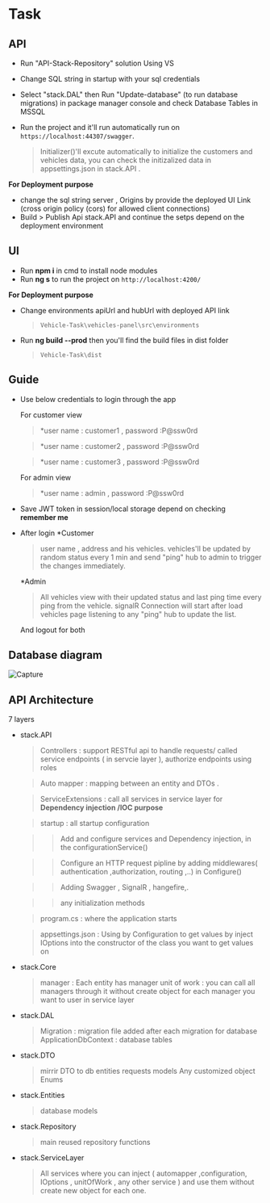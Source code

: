 # Task

## API

 * Run "API-Stack-Repository" solution Using VS 
 * Change SQL string in startup with your sql credentials
 * Select "stack.DAL" then Run "Update-database" (to run database migrations) in package manager console and check Database Tables in MSSQL
 * Run the project and it'll run automatically run on `https://localhost:44307/swagger`.
 
   > Initializer()'ll excute automatically to initialize the customers and vehicles data, 
   > you can check the initizalized data in appsettings.json in stack.API .

 **For Deployment purpose**
 * change the sql string server , Origins by provide the deployed UI Link (cross origin policy (cors) for allowed client connections)
 * Build > Publish Api stack.API and continue the setps depend on the deployment environment

## UI 

* Run  **npm i**  in cmd to install node modules
* Run  **ng s**  to run the project on `http://localhost:4200/`

**For Deployment purpose**
 * Change environments apiUrl and hubUrl with deployed API link 
   
   > `Vehicle-Task\vehicles-panel\src\environments`
* Run  **ng build --prod** then you'll find the build files in dist folder
   
   >`Vehicle-Task\dist` 

## Guide 

* Use below credentials to login through the app
    
  For customer view
   > *user name : customer1 , password :P@ssw0rd

   > *user name : customer2 , password :P@ssw0rd
   
   > *user name : customer3 , password :P@ssw0rd
   
  For admin view
    > *user name : admin , password :P@ssw0rd

* Save JWT token in session/local storage depend on checking  **remember me** 
* After login 
   *Customer
    
    > user name , address and his vehicles.
    > vehicles'll be updated by random status every 1 min and send "ping" hub to admin to trigger the changes immediately.
   
   *Admin
   
    > All vehicles view with their updated status and last ping time every ping from the vehicle.
    > signalR Connection will start after load vehicles page listening to any "ping" hub to update the list.
   
   And logout for both
     
    
## Database diagram 
   
![Capture](https://user-images.githubusercontent.com/71011105/142763301-a012edfc-d165-4731-ba66-04b73d0b9431.PNG)


## API 	Architecture 
   7 layers
 * stack.API
 
   > Controllers : support RESTful api to handle requests/ called service endpoints ( in servcie layer ), authorize endpoints using roles 
   
   > Auto mapper :  mapping between an entity and DTOs . 
   
   > ServiceExtensions : call all services in service layer for **Dependency injection /IOC purpose**
   
   > startup : all startup configuration 
  
      >> Add and configure services and Dependency injection, in the configurationService()
           
      >> Configure an HTTP request pipline by adding middlewares( authentication ,authorization, routing ,..) in Configure()
           
      >> Adding Swagger , SignalR , hangefire,.
           
      >> any initialization methods
           
    > program.cs : where the application starts
    
    > appsettings.json : Using by Configuration to get values by inject IOptions<T> into the constructor of the class you want to get values on

 * stack.Core
      
    > manager : Each entity has manager
    > unit of work : you can call all managers through it without create object for each manager you want to user in service layer
 
 * stack.DAL
     
    > Migration : migration file added after each migration for database
    > ApplicationDbContext : database tables
 
  * stack.DTO
    
    > mirrir DTO to db entities 
    > requests models
    > Any customized object
    > Enums
 
 * stack.Entities
   
    > database models
 
 * stack.Repository
   
    > main reused repository functions 
 
 * stack.ServiceLayer
     
    > All services where you can inject ( automapper ,configuration, IOptions , unitOfWork , any other service ) and use them without create new object for each one.
 
 
 
 
